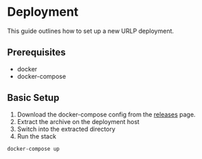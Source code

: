 # Deployment

This guide outlines how to set up a new URLP deployment.

## Prerequisites

* docker 
* docker-compose

## Basic Setup

1. Download the docker-compose config from the [releases](https://github.com/splunk/urlprompt/releases) page.
2. Extract the archive on the deployment host
3. Switch into the extracted directory
4. Run the stack

```
docker-compose up
```